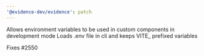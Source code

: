 ```yaml
---
'@evidence-dev/evidence': patch
---
```


Allows environment variables to be used in custom components in development mode
Loads .env file in cli and keeps VITE\_ prefixed variables

Fixes #2550
